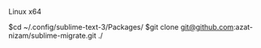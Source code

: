 Linux x64

$cd ~/.config/sublime-text-3/Packages/
$git clone git@github.com:azat-nizam/sublime-migrate.git ./